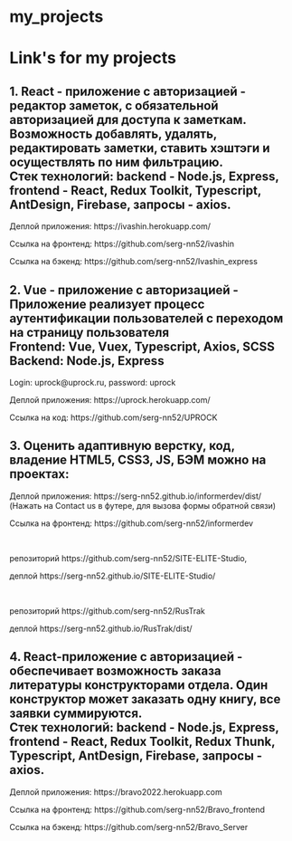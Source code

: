 # my_projects
<h1>Link's for my projects</h1>

<h2>1. React - приложение с авторизацией - редактор заметок, с обязательной авторизацией для доступа к заметкам. Возможность добавлять, удалять, редактировать заметки, ставить хэштэги и осуществлять по ним фильтрацию.</br>
Стек технологий: backend - Node.js, Express, frontend - React, Redux Toolkit, Typescript, AntDesign, Firebase, запросы - axios.</h2>

  <p>Деплой приложения: https://ivashin.herokuapp.com/</p>
  <p>Ссылка на фронтенд: https://github.com/serg-nn52/ivashin</p>
  <p>Ссылка на бэкенд: https://github.com/serg-nn52/Ivashin_express</p>
  
 <h2>2. Vue - приложение с авторизацией - Приложение реализует процесс аутентифиĸации пользователей с переходом на страницу пользователя</br>
  Frontend: Vue, Vuex, Typescript, Axios, SCSS</br>
  Backend: Node.js, Express</h2>

  <p>Login: uprock@uprock.ru, password: uprock</p>
  <p>Деплой приложения: https://uprock.herokuapp.com/</p>
  <p>Ссылка на код: https://github.com/serg-nn52/UPROCK</p>
  
  <h2>3. Оценить адаптивную верстку, код, владение HTML5, CSS3, JS, БЭМ можно на проектах:</h2>
 <p>Деплой приложения: https://serg-nn52.github.io/informerdev/dist/ (Нажать на Contact us в футере, для вызова формы обратной связи)</p>
  <p>Ссылка на фронтенд: https://github.com/serg-nn52/informerdev</p>
  <p></br></p>
  <p>репозиторий https://github.com/serg-nn52/SITE-ELITE-Studio,</p>
  <p>деплой https://serg-nn52.github.io/SITE-ELITE-Studio/</p>
  <p></br></p>
  <p>репозиторий https://github.com/serg-nn52/RusTrak</p>
  <p>деплой https://serg-nn52.github.io/RusTrak/dist/</p>
  
  <h2>4. React-приложение с авторизацией - обеспечивает возможность заказа литературы конструкторами отдела. Один конструктор может заказать одну книгу, все заявки суммируются.</br>
Стек технологий: backend - Node.js, Express, frontend - React, Redux Toolkit, Redux Thunk, Typescript, AntDesign, Firebase, запросы - axios.</h2>

  <p>Деплой приложения: https://bravo2022.herokuapp.com</p>
  <p>Ссылка на фронтенд: https://github.com/serg-nn52/Bravo_frontend</p>
  <p>Ссылка на бэкенд: https://github.com/serg-nn52/Bravo_Server</p>
